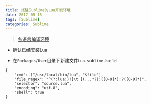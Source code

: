 ```yaml
---
title: 搭建Sublime的Lua开发环境
date: 2017-05-15
tags: [Sublime]
categories: Sublime
---
```


> [各语言编译环境](http://www.jianshu.com/p/3e25fcf7600e)


- 确认已经安装Lua

- 在`Packages/User`目录下新建文件`Lua.sublime-build`
```
{
    "cmd": ["/usr/local/bin/lua", "$file"],
    "file_regex": "^(?:lua:)?[\t ](...*?):([0-9]*):?([0-9]*)",
    "selector": "source.lua",
    "encoding": "utf-8",
    "shell": true
}
```